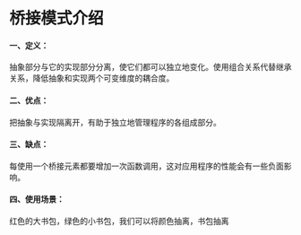 # 桥接模式介绍

#### 一、定义：

抽象部分与它的实现部分分离，使它们都可以独立地变化。使用组合关系代替继承关系，降低抽象和实现两个可变维度的耦合度。

#### 二、优点：

把抽象与实现隔离开，有助于独立地管理程序的各组成部分。

#### 三、缺点：

每使用一个桥接元素都要增加一次函数调用，这对应用程序的性能会有一些负面影响。

#### 四、使用场景：

红色的大书包，绿色的小书包，我们可以将颜色抽离，书包抽离
